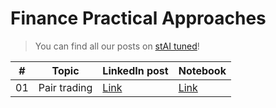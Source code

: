 # Finance Practical Approaches

> You can find all our posts on [stAI tuned](url)! 

| #  | Topic | LinkedIn post | Notebook | 
| ------------- | ------------- | ------ | ------- | 
| 01 | Pair trading  | [Link](url) | [Link](https://github.com/stAItuned/finance_practical_approaches/blob/main/01_Pair_trading_Find_pairs.ipynb) | 
